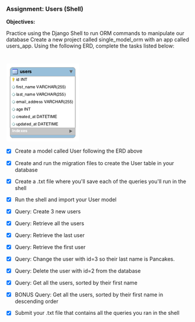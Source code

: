 ### Assignment: Users (Shell)

**Objectives:**

Practice using the Django Shell to run ORM commands to manipulate our database
Create a new project called single_model_orm with an app called users_app. Using the following ERD, complete the tasks listed below:
#

![](users.png)


- [x] Create a model called User following the ERD above


- [x] Create and run the migration files to create the User table in your database


- [x] Create a .txt file where you'll save each of the queries you'll run in the shell


- [x] Run the shell and import your User model


- [x] Query: Create 3 new users


- [x] Query: Retrieve all the users


- [x] Query: Retrieve the last user


- [x] Query: Retrieve the first user

- [x] Query: Change the user with id=3 so their last name is Pancakes.


- [x] Query: Delete the user with id=2 from the database


- [x] Query: Get all the users, sorted by their first name


- [x] BONUS Query: Get all the users, sorted by their first name in descending order


- [x] Submit your .txt file that contains all the queries you ran in the shell